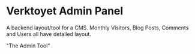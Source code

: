 # Verktoyet Admin Panel

A backend layout/tool for a CMS. Monthly Visitors, Blog Posts, Comments and Users all have detailed layout.

"The Admin Tool"
